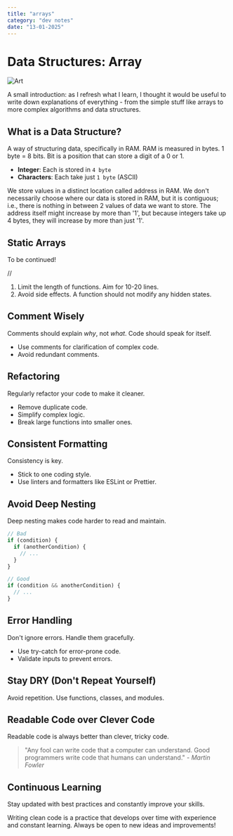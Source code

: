 ```yaml
---
title: "arrays"
category: "dev notes"
date: "13-01-2025"
---
```


# Data Structures: Array

![Art](./slaves.jpg)

A small introduction: as I refresh what I learn, I thought it would be useful to write down explanations of everything - from the simple stuff like
arrays to more complex algorithms and data structures. 

## What is a Data Structure?

A way of structuring data, specifically in RAM. RAM is measured in bytes.
1 byte = 8 bits. Bit is a position that can store a digit of a 0 or 1. 

- **Integer**: Each is stored in `4 byte`
- **Characters**: Each take just `1 byte` (ASCII)

We store values in a distinct location called address in RAM. We don't
necessarily choose where our data is stored in RAM, but it is contiguous;
i.e., there is nothing in between 2 values of data we want to store. The
address itself might increase by more than '1', but because integers take
up 4 bytes, they will increase by more than just '1'.

## Static Arrays

To be continued!

//

1. Limit the length of functions. Aim for 10-20 lines.
2. Avoid side effects. A function should not modify any hidden states.

## Comment Wisely

Comments should explain _why_, not _what_. Code should speak for itself.

- Use comments for clarification of complex code.
- Avoid redundant comments.

## Refactoring

Regularly refactor your code to make it cleaner.

- Remove duplicate code.
- Simplify complex logic.
- Break large functions into smaller ones.

## Consistent Formatting

Consistency is key.

- Stick to one coding style.
- Use linters and formatters like ESLint or Prettier.

## Avoid Deep Nesting

Deep nesting makes code harder to read and maintain.

```javascript
// Bad
if (condition) {
  if (anotherCondition) {
    // ...
  }
}

// Good
if (condition && anotherCondition) {
  // ...
}
```

## Error Handling

Don't ignore errors. Handle them gracefully.

- Use try-catch for error-prone code.
- Validate inputs to prevent errors.

## Stay DRY (Don't Repeat Yourself)

Avoid repetition. Use functions, classes, and modules.

## Readable Code over Clever Code

Readable code is always better than clever, tricky code.

> "Any fool can write code that a computer can understand. Good programmers write code that humans can understand." - _Martin Fowler_

## Continuous Learning

Stay updated with best practices and constantly improve your skills.

Writing clean code is a practice that develops over time with experience and constant learning. Always be open to new ideas and improvements!